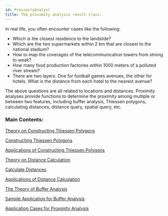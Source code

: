 ```yaml
---
id: ProximityAnalyst
title: The proximity analysis result class.  
---  
```

In real life, you often encounter cases like the following:

  * Which is the closest residence to the landslide?
  * Which are the two supermarkets within 2 km that are closest to the national stadium?
  * How to map the coverages of the telecommunication towers from strong to weak?
  * How many food production factories within 1000 meters of a polluted river stream?
  * There are two layers. One for football games avenues, the other for hotels. What is the distance from each hotel to the nearest avenue?

The above questions are all related to locations and distances. Proximity
analyses provide functions to determine the proximity among multiple or
between two features, including buffer analysis, Thiessen polygons,
calculating distances, distance query, spatial query, etc.

### Main Contents:

 [Theory on Constructing Thiessen
Polygons](ThiessenPolygon_Theory)

 [Constructing Thiessen
Polygons](ThiessenPolygon)

 [Applications of Constructing Thiessen
Polygons](ThiessenAnalyst_Example)

 [Theory on Distance
Calculation](DistanceMeasure_Theory)

 [Calculate Distances](DistanceMeasure)

 [Applications of Distance
Calculation](DistanceAnalyst_Example)

 [The Theory of Buffer
Analysis](BufferTheory)

 [Sample Application for Buffer
Analysis](BufferAnalyst_Example)

 [Application Cases for Proximity
Analysis](Proximity_Cases)


